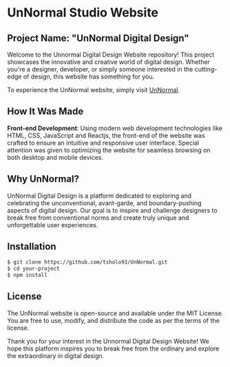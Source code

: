 # UnNormal Studio Website

## Project Name: "UnNormal Digital Design"

Welcome to the Unnormal Digital Design Website repository! This project showcases the innovative and creative world of digital design. Whether you're a designer, developer, or simply someone interested in the cutting-edge of design, this website has something for you.

To experience the UnNormal website, simply visit [UnNormal](https://tsholo93.github.io/UnNormal/).

## How It Was Made

 **Front-end Development**: Using modern web development technologies like HTML, CSS, JavaScript and Reactjs, the front-end of the website was crafted to ensure an intuitive and responsive user interface. Special attention was given to optimizing the website for seamless browsing on both desktop and mobile devices.

## Why UnNormal?

UnNormal Digital Design is a platform dedicated to exploring and celebrating the unconventional, avant-garde, and boundary-pushing aspects of digital design. Our goal is to inspire and challenge designers to break free from conventional norms and create truly unique and unforgettable user experiences.

## Installation

```bash
$ git clone https://github.com/tsholo93/UnNormal.git
$ cd your-project
$ npm install
```

## License

The UnNormal website is open-source and available under the MIT License. You are free to use, modify, and distribute the code as per the terms of the license.

Thank you for your interest in the Unnormal Digital Design Website! We hope this platform inspires you to break free from the ordinary and explore the extraordinary in digital design.
